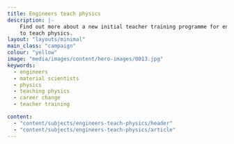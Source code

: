 ```yaml
---
title: Engineers teach physics
description: |-
    Find out more about a new initial teacher training programme for engineers and material scientists who want
    to teach physics.
layout: "layouts/minimal"
main_class: "campaign"
colour: "yellow"
image: "media/images/content/hero-images/0013.jpg"
keywords:
  - engineers
  - material scientists
  - physics
  - teaching physics
  - career change
  - teacher training

content:
  - "content/subjects/engineers-teach-physics/header"
  - "content/subjects/engineers-teach-physics/article"
---
```


